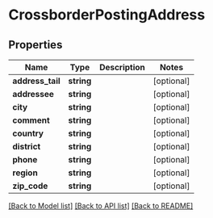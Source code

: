 # CrossborderPostingAddress

## Properties
Name | Type | Description | Notes
------------ | ------------- | ------------- | -------------
**address_tail** | **string** |  | [optional] 
**addressee** | **string** |  | [optional] 
**city** | **string** |  | [optional] 
**comment** | **string** |  | [optional] 
**country** | **string** |  | [optional] 
**district** | **string** |  | [optional] 
**phone** | **string** |  | [optional] 
**region** | **string** |  | [optional] 
**zip_code** | **string** |  | [optional] 

[[Back to Model list]](../README.md#documentation-for-models) [[Back to API list]](../README.md#documentation-for-api-endpoints) [[Back to README]](../README.md)


